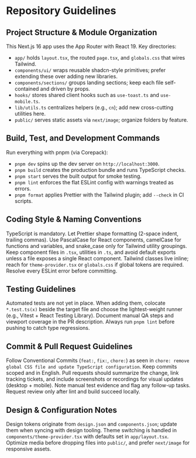 # Repository Guidelines

## Project Structure & Module Organization
This Next.js 16 app uses the App Router with React 19. Key directories:
- `app/` holds `layout.tsx`, the routed `page.tsx`, and `globals.css` that wires Tailwind.
- `components/ui/` wraps reusable shadcn-style primitives; prefer extending these over adding new libraries.
- `components/sections/` groups landing sections; keep each file self-contained and driven by props.
- `hooks/` stores shared client hooks such as `use-toast.ts` and `use-mobile.ts`.
- `lib/utils.ts` centralizes helpers (e.g., `cn`); add new cross-cutting utilities here.
- `public/` serves static assets via `next/image`; organize folders by feature.

## Build, Test, and Development Commands
Run everything with pnpm (via Corepack):
- `pnpm dev` spins up the dev server on `http://localhost:3000`.
- `pnpm build` creates the production bundle and runs TypeScript checks.
- `pnpm start` serves the built output for smoke testing.
- `pnpm lint` enforces the flat ESLint config with warnings treated as errors.
- `pnpm format` applies Prettier with the Tailwind plugin; add `--check` in CI scripts.

## Coding Style & Naming Conventions
TypeScript is mandatory. Let Prettier shape formatting (2-space indent, trailing commas). Use PascalCase for React components, camelCase for functions and variables, and snake_case only for Tailwind utility groupings. Keep component files in `.tsx`, utilities in `.ts`, and avoid default exports unless a file exposes a single React component. Tailwind classes live inline; reach for `theme-provider.tsx` or `globals.css` if global tokens are required. Resolve every ESLint error before committing.

## Testing Guidelines
Automated tests are not yet in place. When adding them, colocate `*.test.ts(x)` beside the target file and choose the lightest-weight runner (e.g., Vitest + React Testing Library). Document manual QA steps and viewport coverage in the PR description. Always run `pnpm lint` before pushing to catch type regressions.

## Commit & Pull Request Guidelines
Follow Conventional Commits (`feat:`, `fix:`, `chore:`) as seen in `chore: remove global CSS file and update TypeScript configuration`. Keep commits scoped and in English. Pull requests should summarize the change, link tracking tickets, and include screenshots or recordings for visual updates (desktop + mobile). Note manual test evidence and flag any follow-up tasks. Request review only after lint and build succeed locally.

## Design & Configuration Notes
Design tokens originate from `design.json` and `components.json`; update them when syncing with design tooling. Theme switching is handled in `components/theme-provider.tsx` with defaults set in `app/layout.tsx`. Optimize media before dropping files into `public/`, and prefer `next/image` for responsive assets.

